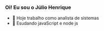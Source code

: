 ### Oi! Eu sou o Júlio Henrique


- 🔭 Hoje trabalho como analista de sistemas
- 🌱 Esudando javaScript e node js

